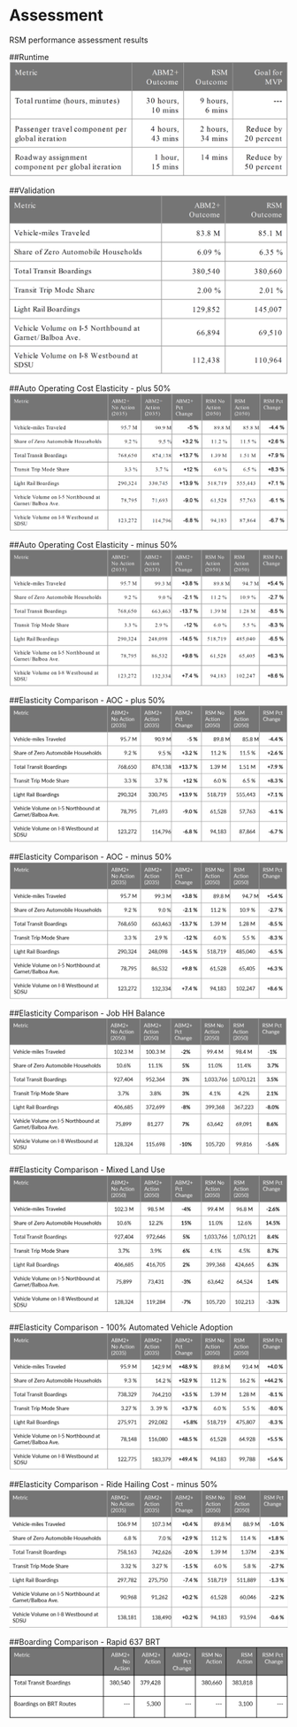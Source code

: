 # Assessment

RSM performance assessment results

##Runtime 
![](images\runtime_performance.PNG)

##Validation
![](images\validation_performance.PNG)

##Auto Operating Cost Elasticity - plus 50%
![](images\elasticity_aoc_plus_50%.PNG)

##Auto Operating Cost Elasticity - minus 50%
![](images\elasticity_aoc_minus_50%.PNG)

##Elasticity Comparison - AOC - plus 50% 
![](images\elasticity_CMPR_AOC_plus_50%.PNG)

##Elasticity Comparison - AOC - minus 50% 
![](images\elasticity_CMPR_AOC_minus_50%.PNG)

##Elasticity Comparison - Job HH Balance 
![](images\elasticity_comparison_JOB_HH.PNG)

##Elasticity Comparison - Mixed Land Use 
![](images\elasticity_comparison_Mixed_LU.PNG)

##Elasticity Comparison - 100% Automated Vehicle Adoption
![](images\elasticity_comparison_AV_100%.PNG)

##Elasticity Comparison - Ride Hailing Cost - minus 50% 
![](images\elasticity_CMPR_RHC_minus_50%.PNG)

##Boarding Comparison - Rapid 637 BRT  
![](images\Boarding_comparison_Rapid_637_BRT.PNG)
